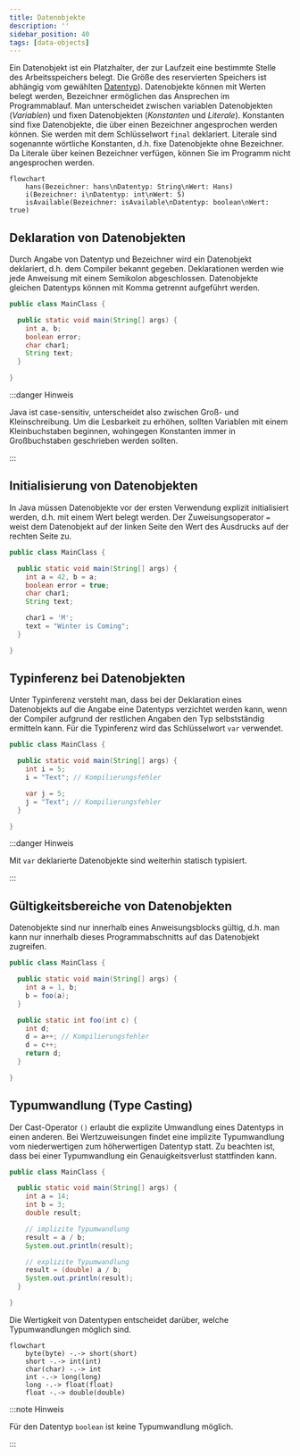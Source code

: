 ```yaml
---
title: Datenobjekte
description: ''
sidebar_position: 40
tags: [data-objects]
---
```


Ein Datenobjekt ist ein Platzhalter, der zur Laufzeit eine bestimmte Stelle des Arbeitsspeichers belegt. Die Größe des reservierten Speichers ist abhängig vom gewählten [Datentyp](data-types.md)). Datenobjekte können mit Werten belegt werden, Bezeichner
ermöglichen das Ansprechen im Programmablauf. Man unterscheidet zwischen variablen Datenobjekten (_Variablen_) und fixen Datenobjekten (_Konstanten_ und _Literale_). Konstanten sind fixe Datenobjekte, die über einen Bezeichner angesprochen werden können. Sie werden
mit dem Schlüsselwort `final` deklariert. Literale sind sogenannte wörtliche Konstanten, d.h. fixe Datenobjekte ohne Bezeichner. Da Literale über keinen Bezeichner verfügen, können Sie im Programm nicht angesprochen werden.

```mermaid
flowchart
    hans(Bezeichner: hans\nDatentyp: String\nWert: Hans)
    i(Bezeichner: i\nDatentyp: int\nWert: 5)
    isAvailable(Bezeichner: isAvailable\nDatentyp: boolean\nWert: true)
```

## Deklaration von Datenobjekten

Durch Angabe von Datentyp und Bezeichner wird ein Datenobjekt deklariert, d.h. dem Compiler bekannt gegeben. Deklarationen werden wie jede Anweisung mit einem Semikolon abgeschlossen. Datenobjekte gleichen Datentyps können mit Komma getrennt aufgeführt werden.

```java title="MainClass.java" showLineNumbers
public class MainClass {

  public static void main(String[] args) {
    int a, b;
    boolean error;
    char char1;
    String text;
  }

}
```

:::danger Hinweis

Java ist case-sensitiv, unterscheidet also zwischen Groß- und Kleinschreibung. Um die Lesbarkeit zu erhöhen, sollten Variablen mit einem Kleinbuchstaben beginnen, wohingegen Konstanten immer in Großbuchstaben geschrieben werden sollten.

:::

## Initialisierung von Datenobjekten

In Java müssen Datenobjekte vor der ersten Verwendung explizit initialisiert werden, d.h. mit einem Wert belegt werden. Der Zuweisungsoperator `=` weist dem Datenobjekt auf der linken Seite den Wert des Ausdrucks auf der rechten Seite zu.

```java title="MainClass.java" showLineNumbers
public class MainClass {

  public static void main(String[] args) {
    int a = 42, b = a;
    boolean error = true;
    char char1;
    String text;

    char1 = 'M';
    text = "Winter is Coming";
  }

}
```

## Typinferenz bei Datenobjekten

Unter Typinferenz versteht man, dass bei der Deklaration eines Datenobjekts auf die Angabe eine Datentyps verzichtet werden kann, wenn der Compiler aufgrund der restlichen Angaben den Typ selbstständig ermitteln kann. Für die Typinferenz wird das Schlüsselwort
`var` verwendet.

```java title="MainClass.java" showLineNumbers
public class MainClass {

  public static void main(String[] args) {
    int i = 5;
    i = "Text"; // Kompilierungsfehler

    var j = 5;
    j = "Text"; // Kompilierungsfehler
  }

}
```

:::danger Hinweis

Mit `var` deklarierte Datenobjekte sind weiterhin statisch typisiert.

:::

## Gültigkeitsbereiche von Datenobjekten

Datenobjekte sind nur innerhalb eines Anweisungsblocks gültig, d.h. man kann nur innerhalb dieses Programmabschnitts auf das Datenobjekt zugreifen.

```java title="MainClass.java" showLineNumbers
public class MainClass {

  public static void main(String[] args) {
    int a = 1, b;
    b = foo(a);
  }

  public static int foo(int c) {
    int d;
    d = a++; // Kompilierungsfehler
    d = c++;
    return d;
  }

}
```

## Typumwandlung (Type Casting)

Der Cast-Operator `()` erlaubt die explizite Umwandlung eines Datentyps in einen anderen. Bei Wertzuweisungen findet eine implizite Typumwandlung vom niederwertigen zum höherwertigen Datentyp statt. Zu beachten ist, dass bei einer Typumwandlung ein
Genauigkeitsverlust stattfinden kann.

```java title="MainClass.java" showLineNumbers
public class MainClass {

  public static void main(String[] args) {
    int a = 14;
    int b = 3;
    double result;

    // implizite Typumwandlung
    result = a / b;
    System.out.println(result);

    // explizite Typumwandlung
    result = (double) a / b;
    System.out.println(result);
  }

}
```

Die Wertigkeit von Datentypen entscheidet darüber, welche Typumwandlungen möglich sind.

```mermaid
flowchart
    byte(byte) -.-> short(short)
    short -.-> int(int)
    char(char) -.-> int
    int -.-> long(long)
    long -.-> float(float)
    float -.-> double(double)
```

:::note Hinweis

Für den Datentyp `boolean` ist keine Typumwandlung möglich.

:::
